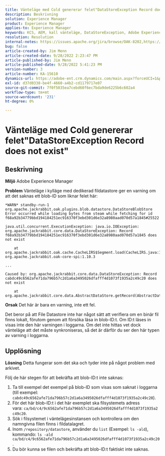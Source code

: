 ```yaml
---
title: Vänteläge med Cold genererar felet"DataStoreException Record does not exist"
description: Beskrivning
solution: Experience Manager
product: Experience Manager
applies-to: Experience Manager
keywords: KCS, AEM, kall vänteläge, DataStoreException, Adobe Experience Manager, posten finns inte, fel, varning, varning
resolution: Resolution
internal-notes: https://issues.apache.org/jira/browse/OAK-8202,https://jira.corp.adobe.com/browse/GRANITE-11668
bug: false
article-created-by: Jim Menn
article-created-date: 9/28/2022 2:23:47 PM
article-published-by: Jim Menn
article-published-date: 9/28/2022 5:41:23 PM
version-number: 3
article-number: KA-15610
dynamics-url: https://adobe-ent.crm.dynamics.com/main.aspx?forceUCI=1&pagetype=entityrecord&etn=knowledgearticle&id=5e521024-393f-ed11-9db1-0022480866ad
exl-id: d37d0338-be4f-4660-a4b2-cd1179717e07
source-git-commit: 7f0f5035ea7cebd60f6ec7bda9de6225b6c602a4
workflow-type: tm+mt
source-wordcount: '231'
ht-degree: 0%

---
```


# Vänteläge med Cold genererar felet&quot;DataStoreException Record does not exist&quot;

## Beskrivning


<b>Miljö</b>
Adobe Experience Manager

<b>Problem</b>
Vänteläge i kylläge med dedikerad fildatastore ger en varning om att det saknas ett blob-ID som liknar felet här:


```
*WARN* standby-run-1 org.apache.jackrabbit.oak.plugins.blob.datastore.DataStoreBlobStore Error occurred while loading bytes from steam while fetching for id f68a92b34779bbd194184251ec916370f3ebd301d6e32a8980aad070d57a1845#25522

java.util.concurrent.ExecutionException: java.io.IOException: org.apache.jackrabbit.core.data.DataStoreException: Record f68a92b34779bbd194184251ec916370f3ebd301d6e32a8980aad070d57a1845 does not exist

    at org.apache.jackrabbit.oak.cache.CacheLIRS$Segment.load(CacheLIRS.java:1017) org.apache.jackrabbit.oak-core-spi:1.10.3

...

Caused by: org.apache.jackrabbit.core.data.DataStoreException: Record cabdc49c6562afe71da796b57c2d1a6a3495026dfafff4d1073f1935a2c49c20 does not exist

    at org.apache.jackrabbit.core.data.AbstractDataStore.getRecord(AbstractDataStore.java:59)
```


<b>Orsak</b>
Det här är bara en varning, inte ett fel.

Det beror på att File Datastore inte har något sätt att verifiera om en binär fil finns lokalt, förutom genom att försöka läsa in blob-ID:t.
Om ID:t läses in visas inte den här varningen i loggarna.
Om det inte hittas vet dock vänteläge att det måste synkroniseras, så det är därför du ser den här typen av varning i loggarna.


## Upplösning


<b>Lösning</b>
Detta fungerar som det ska och tyder inte på något problem med arkivet.

Följ de här stegen för att bekräfta att blob-ID:t inte saknas:

1. Ta till exempel det exempel på blob-ID som visas som saknat i loggarna (till exempel: `cabdc49c6562afe71da796b57c2d1a6a3495026dfafff4d1073f1935a2c49c20`).
2. För det här blob-ID:t i det här exemplet ska filsystemets adress vara: `ca/bd/c4/9c6562afe71da796b57c2d1a6a3495026dfafff4d1073f1935a2c49c20`.
3. Sök i filsystemet i väntelägesinstansen och kontrollera om den namngivna filen finns i fildatalagret.
4. Inom `/repository/datastore`, använder du `list` (Exempel: `ls -ald`), kommando: `ls -ald ca/bd/c4/9c6562afe71da796b57c2d1a6a3495026dfafff4d1073f1935a2c49c20`.
5. Du bör kunna se filen och bekräfta att blob-ID:t faktiskt inte saknas.

